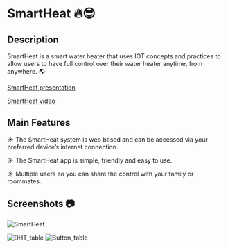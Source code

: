 # SmartHeat :fire::sunglasses:
## Description

SmartHeat is a smart water heater that uses IOT concepts and practices to allow users to have full control over their water heater anytime, from anywhere. :earth_americas:

[SmartHeat presentation](https://github.com/OrShaharr/IOT_SMART_HOME/blob/master/SmartHeat%20Presentation.pptx)

[SmartHeat video](https://youtu.be/TsanmyTn9Qg)


## Main Features

:sunny: The SmartHeat system is web based and can be accessed via your preferred device’s internet connection. 

:sunny: The SmartHeat app is simple, friendly and easy to use.

:sunny: Multiple users so you can share the control with your family or roommates.

## Screenshots :camera:

![SmartHeat](https://github.com/OrShaharr/IOT_SMART_HOME/assets/96665899/45ad7895-3e76-4cfb-9ba4-09d28cc10f80)

![DHT_table](https://github.com/OrShaharr/IOT_SMART_HOME/assets/96665899/66b2ded9-494c-4dbb-8117-c4fa5708f690)
![Button_table](https://github.com/OrShaharr/IOT_SMART_HOME/assets/96665899/4db2ea37-7b55-47eb-b38b-76495448eb45)
